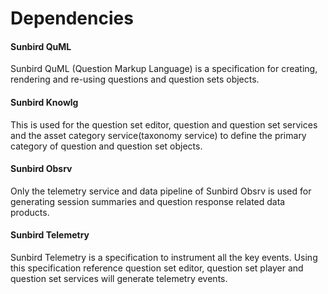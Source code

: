 # Dependencies

#### Sunbird QuML  <a href="sunbird-quml" id="sunbird-quml"></a>

Sunbird QuML (Question Markup Language) is a specification for creating, rendering and re-using questions and question sets objects.

#### Sunbird Knowlg <a href="sunbird-knowlg" id="sunbird-knowlg"></a>

This is used for the question set editor, question and question set services and the asset category service(taxonomy service) to define the primary category of question and question set objects.

#### Sunbird Obsrv <a href="sunbird-obsrv" id="sunbird-obsrv"></a>

Only the telemetry service and data pipeline of Sunbird Obsrv is used for generating session summaries and question response related data products.

#### Sunbird Telemetry <a href="sunbird-telemetry" id="sunbird-telemetry"></a>

Sunbird Telemetry is a specification to instrument all the key events. Using this specification reference question set editor, question set player and question set services will generate telemetry events.
